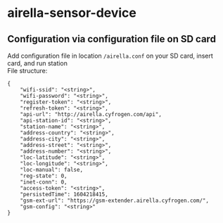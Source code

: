 # airella-sensor-device

## Configuration via configuration file on SD card
Add configuration file in location `/airella.conf` on your SD card, insert card, and run station  
File structure:
```
{
    "wifi-ssid": "<string>",
    "wifi-password": "<string>",
    "register-token": "<string>",
    "refresh-token": "<string>",
    "api-url": "http://airella.cyfrogen.com/api",
    "api-station-id": "<string>",
    "station-name": "<string>",
    "address-country": "<string>",
    "address-city": "<string>",
    "address-street": "<string>",
    "address-number": "<string>",
    "loc-latitude": "<string>",
    "loc-longitude": "<string>",
    "loc-manual": false,
    "reg-state": 0,
    "inet-conn": 0,
    "access-token": "<string>",
    "persistedTime": 1604218415,
    "gsm-ext-url": "https://gsm-extender.airella.cyfrogen.com/",
    "gsm-config": "<string>"
}
```